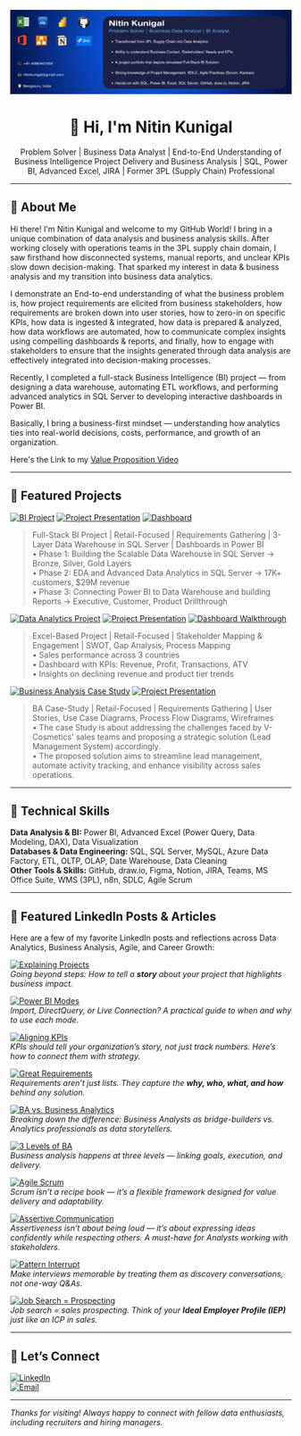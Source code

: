 <p align="center">
  <img src="https://github.com/nitinskunigal/nitinskunigal/blob/main/docs/LinkedIn_Banner_Data_Analyst_16.png?raw=true" alt="Nitin Kunigal | Aspiring Data Analyst" />
</p>

<h1 align="center">👋 Hi, I'm Nitin Kunigal</h1>
<p align="center">
  Problem Solver | Business Data Analyst | End-to-End Understanding of Business Intelligence Project Delivery and Business Analysis | SQL, Power BI, Advanced Excel, JIRA | Former 3PL (Supply Chain) Professional
</p>

---

## 🚀 About Me

Hi there! I'm Nitin Kunigal and welcome to my GitHub World! I bring in a unique combination of data analysis and business analysis skills. After working closely with operations teams in the 3PL supply chain domain, I saw firsthand how disconnected systems, manual reports, and unclear KPIs slow down decision-making. That sparked my interest in data & business analysis and my transition into business data analytics.  

I demonstrate an End-to-end understanding of what the business problem is, how project requirements are elicited from business stakeholders, how requirements are broken down into user stories, how to zero-in on specific KPIs, how data is ingested & integrated, how data is prepared & analyzed, how data workflows are automated, how to communicate complex insights using compelling dashboards & reports, and finally, how to engage with stakeholders to ensure that the insights generated through data analysis are effectively integrated into decision-making processes.

Recently, I completed a full-stack Business Intelligence (BI) project — from designing a data warehouse, automating ETL workflows, and performing advanced analytics in SQL Server to developing interactive dashboards in Power BI. 

Basically, I bring a business-first mindset — understanding how analytics ties into real-world decisions, costs, performance, and growth of an organization.

Here's the Link to my [Value Proposition Video](https://share.vidyard.com/watch/651WB22fiPUPS7dkpqUXMw)

---

## 💼 Featured Projects

[![BI Project](https://img.shields.io/badge/Full%20Stack%20Business%20Intelligence:%20SQL%20Data%20Warehouse%20&%20Analytics-0A66C2?style=for-the-badge)](https://github.com/nitinskunigal/Full-Stack-Business-Intelligence-Project) [![Project Presentation](https://img.shields.io/badge/Project%20Presentation-0A66C2?style=for-the-badge)](https://www.youtube.com/watch?v=Kspob_lGIaA&t=429s) [![Dashboard](https://img.shields.io/badge/Dashboard-0A66C2?style=for-the-badge)](https://app.powerbi.com/view?r=eyJrIjoiNDdlNTViNmItZDZkNC00N2FkLWE2N2EtYzdjOWZkOGIwNTRiIiwidCI6ImM2ZTU0OWIzLTVmNDUtNDAzMi1hYWU5LWQ0MjQ0ZGM1YjJjNCJ9)

> Full-Stack BI Project | Retail-Focused | Requirements Gathering | 3-Layer Data Warehouse in SQL Server | Dashboards in Power BI  
• Phase 1: Building the Scalable Data Warehouse in SQL Server → Bronze, Silver, Gold Layers  
• Phase 2: EDA and Advanced Data Analytics in SQL Server → 17K+ customers, $29M revenue  
• Phase 3: Connecting Power BI to Data Warehouse and building Reports → Executive, Customer, Product Drillthrough

[![Data Analytics Project](https://img.shields.io/badge/ValueFrenzy%20Data%20Analytics-0A66C2?style=for-the-badge)](https://github.com/nitinskunigal/ValueFrenzy-Business-Data-Analytics-Project) [![Project Presentation](https://img.shields.io/badge/Project%20Presentation-0A66C2?style=for-the-badge)](https://www.youtube.com/watch?v=Az6ufdAVnsk) [![Dashboard Walkthrough](https://img.shields.io/badge/Dashboard%20Walkthrough-0A66C2?style=for-the-badge)](https://www.youtube.com/watch?v=qS3CEB98nJw)

> Excel-Based Project | Retail-Focused | Stakeholder Mapping & Engagement | SWOT, Gap Analysis, Process Mapping  
• Sales performance across 3 countries  
• Dashboard with KPIs: Revenue, Profit, Transactions, ATV  
• Insights on declining revenue and product tier trends

[![Business Analysis Case Study](https://img.shields.io/badge/Business%20Analysis%20Case%20Study:%20Sales%20Lead%20Management%20System-0A66C2?style=for-the-badge)](https://github.com/nitinskunigal/Business-Analysis-Case-Study-for-V-Cosmetics) [![Project Presentation](https://img.shields.io/badge/Project%20Presentation-0A66C2?style=for-the-badge)](https://www.youtube.com/watch?v=kHIYMB-38PA) 

> BA Case-Study | Retail-Focused | Requirements Gathering | User Stories, Use Case Diagrams, Process Flow Diagrams, Wireframes  
• The case Study is about addressing the challenges faced by V-Cosmetics' sales teams and proposing a strategic solution (Lead Management System) accordingly.  
• The proposed solution aims to streamline lead management, automate activity tracking, and enhance visibility across sales operations.  

---

## 🧰 Technical Skills

**Data Analysis & BI:** Power BI, Advanced Excel (Power Query, Data Modeling, DAX), Data Visualization  
**Databases & Data Engineering:** SQL, SQL Server, MySQL, Azure Data Factory, ETL, OLTP, OLAP, Date Warehouse, Data Cleaning  
**Other Tools & Skills:** GitHub, draw.io, Figma, Notion, JIRA, Teams, MS Office Suite, WMS (3PL), n8n, SDLC, Agile Scrum

---

## 📝 Featured LinkedIn Posts & Articles  

Here are a few of my favorite LinkedIn posts and reflections across Data Analytics, Business Analysis, Agile, and Career Growth:  

[![Explaining Projects](https://img.shields.io/badge/How%20to%20Explain%20a%20Data%20Analytics%20Project%20in%20Interviews-0A66C2?style=for-the-badge)](https://www.linkedin.com/posts/nitinkunigal_dataanalytics-interviewtips-careergrowth-activity-7303287179810619392-4mSu/)  
*Going beyond steps: How to tell a **story** about your project that highlights business impact.*  

[![Power BI Modes](https://img.shields.io/badge/Storage%20%26%20Connection%20Modes%20in%20Power%20BI-0A66C2?style=for-the-badge)](https://www.linkedin.com/pulse/storage-connection-modes-power-bi-comprehensive-guide-nitin-kunigal-bf4re/)  
*Import, DirectQuery, or Live Connection? A practical guide to when and why to use each mode.*  

[![Aligning KPIs](https://img.shields.io/badge/Aligning%20KPIs%20with%20Strategy%3A%20Proven%20Practices-0A66C2?style=for-the-badge)](https://www.linkedin.com/posts/nitinkunigal_aligning-kpis-with-strategy-for-business-activity-7263549023473614848-IAf_/)  
*KPIs should tell your organization’s story, not just track numbers. Here’s how to connect them with strategy.*  

[![Great Requirements](https://img.shields.io/badge/The%20Secret%20Behind%20Great%20Requirements-0A66C2?style=for-the-badge)](https://www.linkedin.com/posts/nitinkunigal_projectmanagement-requirements-requirementsgathering-activity-7313137221874733057-Eym8/)  
*Requirements aren’t just lists. They capture the **why, who, what, and how** behind any solution.*  

[![BA vs. Business Analytics](https://img.shields.io/badge/Business%20Analysis%20vs.%20Analytics%3A%20Busting%20Myths-0A66C2?style=for-the-badge)](https://www.linkedin.com/posts/nitinkunigal_businessanalysis-businessanalyst-businessanalytics-activity-7269922177758453762-I05c/)  
*Breaking down the difference: Business Analysts as bridge-builders vs. Analytics professionals as data storytellers.*  

[![3 Levels of BA](https://img.shields.io/badge/The%203%20Levels%20of%20Business%20Analysis-0A66C2?style=for-the-badge)](https://www.linkedin.com/posts/nitinkunigal_businessanalysis-businessanalyst-strategy-activity-7305201736426663936-NJS3/)  
*Business analysis happens at three levels — linking goals, execution, and delivery.*  

[![Agile Scrum](https://img.shields.io/badge/Agile%20Scrum%3A%20It’s%20a%20Framework%2C%20Not%20a%20Methodology-0A66C2?style=for-the-badge)](https://www.linkedin.com/posts/nitinkunigal_agile-scrum-agilescrum-activity-7282623880085553152-An6u/)  
*Scrum isn’t a recipe book — it’s a flexible framework designed for value delivery and adaptability.*  

[![Assertive Communication](https://img.shields.io/badge/Assertive%20Communication%3A%20The%20Secret%20to%20Workplace%20Harmony-0A66C2?style=for-the-badge)](https://www.linkedin.com/posts/nitinkunigal_careergrowth-professionalskills-workplacetips-activity-7271759917437403136-lbyN/)  
*Assertiveness isn’t about being loud — it’s about expressing ideas confidently while respecting others. A must-have for Analysts working with stakeholders.*  

[![Pattern Interrupt](https://img.shields.io/badge/Break%20the%20Interview%20Routine%20with%20Pattern%20Interrupt-0A66C2?style=for-the-badge)](https://www.linkedin.com/posts/nitinkunigal_jobinterviews-careertips-interviewtips-activity-7284532656103424000-KgA2/)  
*Make interviews memorable by treating them as discovery conversations, not one-way Q&As.*  

[![Job Search = Prospecting](https://img.shields.io/badge/Job%20Search%20%3D%20Outbound%20Sales%20Prospecting%3F-0A66C2?style=for-the-badge)](https://www.linkedin.com/posts/nitinkunigal_jobsearch-jobsearchstrategies-jobsearchtips-activity-7278036746573910019-z63q/)  
*Job search = sales prospecting. Think of your **Ideal Employer Profile (IEP)** just like an ICP in sales.*  

---

## 🤝 Let’s Connect  

[![LinkedIn](https://img.shields.io/badge/LinkedIn-0A66C2?style=for-the-badge&logo=linkedin&logoColor=white)](https://www.linkedin.com/in/nitinkunigal/)  
[![Email](https://img.shields.io/badge/Email-D14836?style=for-the-badge&logo=gmail&logoColor=white)](mailto:nitinkunigal@gmail.com)  

---

_Thanks for visiting! Always happy to connect with fellow data enthusiasts, including recruiters and hiring managers._
